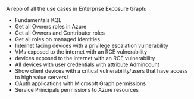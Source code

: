 A repo of all the use cases in Enterprise Exposure Graph:

- Fundamentals KQL
- Get all Owners roles in Azure
- Get all Owners and Contributer roles
- Get all roles on managed identities
- Internet facing devices with a privilege escalation vulnerability
- VMs exposed to the internet with an RCE vulnerability
- devices exposed to the internet with an RCE vulnerability
- All devices with user credentials with attribute Admincount
- Show client devices with a critical vulnerability/users that have access to high value servers!
- OAuth applications with Microsoft Graph permissions
- Service Principals permissions to Azure resources






